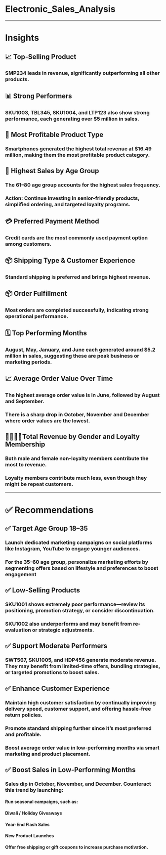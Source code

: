 # Electronic_Sales_Analysis
---
# Insights

## 📈 Top-Selling Product
### SMP234 leads in revenue, significantly outperforming all other products.

## 📊 Strong Performers
### SKU1003, TBL345, SKU1004, and LTP123 also show strong performance, each generating over $5 million in sales.

## 📱 Most Profitable Product Type
### Smartphones generated the highest total revenue at $16.49 million, making them the most profitable product category.

## 👥 Highest Sales by Age Group
### The 61–80 age group accounts for the highest sales frequency.
### Action: Continue investing in senior-friendly products, simplified ordering, and targeted loyalty programs.

## 💳 Preferred Payment Method
### Credit cards are the most commonly used payment option among customers.

## 📦 Shipping Type & Customer Experience
### Standard shipping is preferred and brings highest revenue.

## 📦 Order Fulfillment
### Most orders are completed successfully, indicating strong operational performance.

## 🗓️ Top Performing Months
### August, May, January, and June each generated around $5.2 million in sales, suggesting these are peak business or marketing periods.

## 📈 Average Order Value Over Time
### The highest average order value is in June, followed by August and September.
### There is a sharp drop in October, November and December where order values are the lowest.

## 🧍‍♂️🧍‍♀️Total Revenue by Gender and Loyalty Membership
### Both male and female non-loyalty members contribute the most to revenue.
### Loyalty members contribute much less, even though they might be repeat customers.
---
# ✅  Recommendations

## ✅ Target Age Group 18–35
### Launch dedicated marketing campaigns on social platforms like Instagram, YouTube  to engage younger audiences.
### For the 35–60 age group, personalize marketing efforts by segmenting offers based on lifestyle and preferences to boost engagement

## ✅ Low-Selling Products
### SKU1001 shows extremely poor performance—review its positioning, promotion strategy, or consider discontinuation.
### SKU1002 also underperforms and may benefit from re-evaluation or strategic adjustments.

## ✅ Support Moderate Performers
### SWT567, SKU1005, and HDP456 generate moderate revenue. They may benefit from limited-time offers, bundling strategies, or targeted promotions to boost sales.

## ✅ Enhance Customer Experience
### Maintain high customer satisfaction by continually improving delivery speed, customer support, and offering hassle-free return policies.
### Promote standard shipping further since it’s most preferred and profitable.
### Boost average order value in low-performing months via smart marketing and product placement.

## ✅ Boost Sales in Low-Performing Months
### Sales dip in October, November, and December. Counteract this trend by launching:
#### Run seasonal campaigns, such as:
#### Diwali / Holiday Giveaways
#### Year-End Flash Sales
#### New Product Launches
#### Offer free shipping or gift coupons to increase purchase motivation.
#### 
